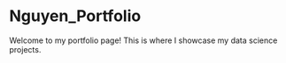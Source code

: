 # Nguyen_Portfolio
Welcome to my portfolio page!
This is where I showcase my data science projects.
